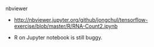 nbviewer

- http://nbviewer.jupyter.org/github/jongchul/tensorflow-exercise/blob/master/R/RNA-Count2.ipynb

- R on Jupyter notebook is still buggy. 